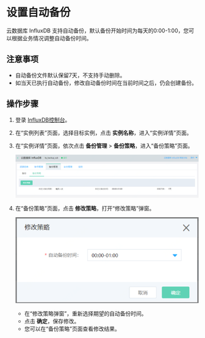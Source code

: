 # 设置自动备份

云数据库 InfluxDB 支持自动备份，默认备份开始时间为每天的0:00-1:00，您可以根据业务情况调整自动备份时间。


## 注意事项
- 自动备份文件默认保留7天，不支持手动删除。
- 如当天已执行自动备份，修改自动备份时间在当前时间之后，仍会创建备份。

## 操作步骤
1. 登录  [InfluxDB控制台](http://tsds-console.jdcloud.com/list)。

2. 在“实例列表”页面，选择目标实例，点击 **实例名称**，进入“实例详情”页面。

1. 在“实例详情”页面，依次点击 **备份管理** >  **备份策略**，进入“备份策略”页面。

    ![](../../../../../image/JCS-for-InfluxDB/20191209161602.png)

4. 在“备份策略”页面，点击 **修改策略**，打开“修改策略”弹窗。

    ![image-20191209162516986](../../../../../image/JCS-for-InfluxDB/20191209162516986.png)

     - 在“修改策略弹窗”，重新选择期望的自动备份时间。
     - 点击 **确定**，保存修改。
     - 您可以在“备份策略”页面查看修改结果。


